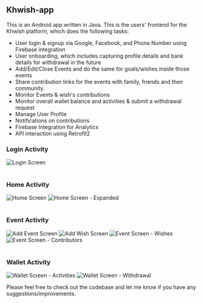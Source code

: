 ## Khwish-app
This is an Android app written in Java.
This is the users' frontend for the Khwish platform, which does the following tasks:
- User login & signup via Google, Facebook, and Phone Number using Firebase integration
- User onboarding, which includes capturing profile details and bank details for withdrawal in the future
- Add/Edit/Close Events and do the same for goals/wishes inside those events
- Share contribution links for the events with family, friends and their community.
- Monitor Events & wish's contributions
- Monitor overall wallet balance and activities & submit a withdrawal request
- Manage User Profile
- Notifications on contributions
- Firebase Integration for Analytics
- API interaction using Retrofit2

### Login Activity
![Login Screen](images/1.png)
<br><br>

### Home Activity
![Home Screen](images/2.png)
![Home Screen - Expanded](images/3.png)
<br><br>

### Event Activity
![Add Event Screen](images/8.png)
![Add Wish Screen](images/9.png)
![Event Screen - Wishes](images/5.png)
![Event Screen - Contributors](images/4.png)
<br><br>

### Wallet Activity
![Wallet Screen - Activities](images/6.png)
![Wallet Screen - Withdrawal](images/7.png)

Please feel free to check out the codebase and let me know if you have any suggestions/improvements.
